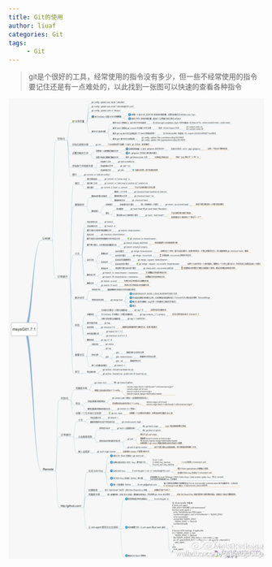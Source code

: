 ```yaml
---
title: Git的使用
author: liuaf
categories: Git
tags:
     - Git
---
```


> git是个很好的工具，经常使用的指令没有多少，但一些不经常使用的指令要记住还是有一点难处的，以此找到一张图可以快速的查看各种指令

<!--more-->

![git指令](/img/git/git.png)